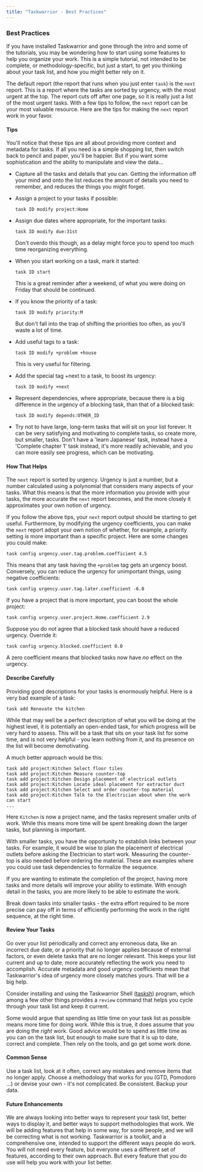 ```yaml
---
title: "Taskwarrior - Best Practices"
---
```


### Best Practices

If you have installed Taskwarrior and gone through the intro and some of the
tutorials, you may be wondering how to start using some features to help you
organize your work. This is a simple tutorial, not intended to be complete, or
methodology-specific, but just a start, to get you thinking about your task
list, and how you might better rely on it.

The default report (the report that runs when you just enter `task`) is the
`next` report. This is a report where the tasks are sorted by urgency, with the
most urgent at the top. The report cuts off after one page, so it is really just
a list of the most urgent tasks. With a few tips to follow, the `next` report
can be your most valuable resource. Here are the tips for making the `next`
report work in your favor.

#### Tips

You\'ll notice that these tips are all about providing more context and metadata
for tasks. If all you need is a simple shopping list, then switch back to pencil
and paper, you\'ll be happier. But if you want some sophistication and the
ability to manipulate and view the data\...

-   Capture all the tasks and details that you can. Getting the information off
    your mind and onto the list reduces the amount of details you need to
    remember, and reduces the things you might forget.

-   Assign a project to your tasks if possible:

        task ID modify project:Home

-   Assign due dates where appropriate, for the important tasks:

        task ID modify due:31st

    Don\'t overdo this though, as a delay might force you to spend too much time
    reorganizing everything.

-   When you start working on a task, mark it started:

        task ID start

    This is a great reminder after a weekend, of what you were doing on Friday
    that should be continued.

-   If you know the priority of a task:

        task ID modify priority:M

    But don\'t fall into the trap of shifting the priorities too often, as
    you\'ll waste a lot of time.

-   Add useful tags to a task:

        task ID modify +problem +house

    This is very useful for filtering.

-   Add the special tag +next to a task, to boost its urgency:

        task ID modify +next

-   Represent dependencies, where appropriate, because there is a big difference
    in the urgency of a blocking task, than that of a blocked task:

        task ID modify depends:OTHER_ID

-   Try not to have large, long-term tasks that will sit on your list forever.
    It can be very satisfying and motivating to complete tasks, so create more,
    but smaller, tasks. Don\'t have a \'learn Japanese\' task, instead have a
    \'Complete chapter 1\' task instead, it\'s more readily achievable, and you
    can more easily see progress, which can be motivating.

#### How That Helps

The `next` report is sorted by urgency. Urgency is just a number, but a number
calculated using a polynomial that considers many aspects of your tasks. What
this means is that the more information you provide with your tasks, the more
accurate the `next` report becomes, and the more closely it approximates your
own notion of urgency.

If you follow the above tips, your `next` report output should be starting to
get useful. Furthermore, by modifying the urgency coefficients, you can make the
`next` report adopt your own notion of whether, for example, a priority setting
is more important than a specific project. Here are some changes you could make:

    task config urgency.user.tag.problem.coefficient 4.5

This means that any task having the `+problem` tag gets an urgency boost.
Conversely, you can reduce the urgency for unimportant things, using negative
coefficients:

    task config urgency.user.tag.later.coefficient -6.0

If you have a project that is more important, you can boost the whole project:

    task config urgency.user.project.Home.coefficient 2.9

Suppose you do not agree that a blocked task should have a reduced urgency.
Override it:

    task config urgency.blocked.coefficient 0.0

A zero coefficient means that blocked tasks now have *no* effect on the urgency.

#### Describe Carefully

Providing good descriptions for your tasks is enormously helpful. Here is a very
bad example of a task:

    task add Renovate the kitchen

While that may well be a perfect description of what you will be doing at the
highest level, it is potentially an open-ended task, for which progress will be
very hard to assess. This will be a task that sits on your task list for some
time, and is not very helpful - you learn nothing from it, and its presence on
the list will become demotivating.

A much better approach would be this:

    task add project:Kitchen Select floor tiles
    task add project:Kitchen Measure counter-top
    task add project:Kitchen Design placement of electrical outlets
    task add project:Kitchen Locate ideal placement for extractor duct
    task add project:Kitchen Select and order counter-top material
    task add project:Kitchen Talk to the Electrician about when the work can start
    ...

Here `Kitchen` is now a project name, and the tasks represent smaller units of
work. While this means more time will be spent breaking down the larger tasks,
but planning is important.

With smaller tasks, you have the opportunity to establish links between your
tasks. For example, it would be wise to plan the placement of electrical outlets
before asking the Electrician to start work. Measuring the counter-top is also
needed before ordering the material. These are examples where you could use task
dependencies to formalize the sequence.

If you are wanting to estimate the completion of the project, having more tasks
and more details will improve your ability to estimate. With enough detail in
the tasks, you are more likely to be able to estimate the work.

Break down tasks into smaller tasks - the extra effort required to be more
precise can pay off in terms of efficiently performing the work in the right
sequence, at the right time.

#### Review Your Tasks

Go over your list periodically and correct any erroneous data, like an incorrect
due date, or a priority that no longer applies because of external factors, or
even delete tasks that are no longer relevant. This keeps your list current and
up to date, more accurately reflecting the work you need to accomplish. Accurate
metadata and good urgency coefficients mean that Taskwarrior\'s idea of urgency
more closely matches yours. That will be a big help.

Consider installing and using the Taskwarrior Shell
([tasksh](https://taskwarrior.org/news/news.20160905.2.html)) program, which
among a few other things provides a `review` command that helps you cycle
through your task list and keep it current.

Some would argue that spending as little time on your task list as possible
means more time for doing work. While this is true, it does assume that you are
doing the *right* work. Good advice would be to spend as little time as you can
on the task list, but enough to make sure that it is up to date, correct and
complete. Then rely on the tools, and go get some work done.

#### Common Sense

Use a task list, look at it often, correct any mistakes and remove items that no
longer apply. Choose a methodology that works for you (GTD, Pomodoro \...) or
devise your own - it\'s not complicated. Be consistent. Backup your data.

#### Future Enhancements

We are always looking into better ways to represent your task list, better ways
to display it, and better ways to support methodologies that work. We will be
adding features that help in some way, for some people, and we will be
correcting what is not working. Taskwarrior is a toolkit, and a comprehensive
one, intended to support the different ways people do work. You will not need
every feature, but everyone uses a different set of features, according to their
own approach. But every feature that you do use will help you work with your
list better.
